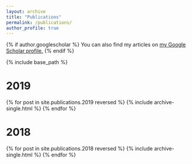 ```yaml
---
layout: archive
title: "Publications"
permalink: /publications/
author_profile: true
---
```


{% if author.googlescholar %}
  You can also find my articles on <u><a href="{{author.googlescholar}}">my Google Scholar profile</a>.</u>
{% endif %}

{% include base_path %}
<h1>2019</h1>

{% for post in site.publications.2019 reversed %}
  {% include archive-single.html %}
{% endfor %}
<h1>2018</h1>

{% for post in site.publications.2018 reversed %}
  {% include archive-single.html %}
{% endfor %}
